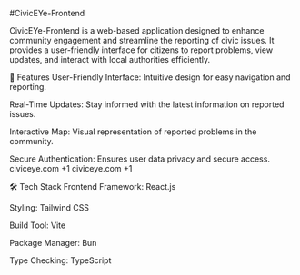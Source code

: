 #CivicEYe-Frontend


CivicEYe-Frontend is a web-based application designed to enhance community engagement and streamline the reporting of civic issues. It provides a user-friendly interface for citizens to report problems, view updates, and interact with local authorities efficiently.

🚀 Features
User-Friendly Interface: Intuitive design for easy navigation and reporting.

Real-Time Updates: Stay informed with the latest information on reported issues.

Interactive Map: Visual representation of reported problems in the community.

Secure Authentication: Ensures user data privacy and secure access.
civiceye.com
+1
civiceye.com
+1

🛠️ Tech Stack
Frontend Framework: React.js

Styling: Tailwind CSS

Build Tool: Vite

Package Manager: Bun

Type Checking: TypeScript


